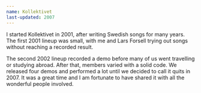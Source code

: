 ```yaml
---
name: Kollektivet
last-updated: 2007
---
```


I started Kollektivet in 2001, after writing Swedish songs for many years. The first 2001 lineup was small, with me and Lars Forsell trying out songs without reaching a recorded result.

The second 2002 lineup recorded a demo before many of us went travelling or studying abroad. After that, members varied with a solid code. We released four demos and performed a lot until we decided to call it quits in 2007. It was a great time and I am fortunate to have shared it with all the wonderful people involved.